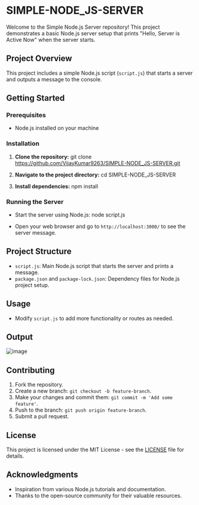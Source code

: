 # SIMPLE-NODE_JS-SERVER

Welcome to the Simple Node.js Server repository! This project demonstrates a basic Node.js server setup that prints "Hello, Server is Active Now" when the server starts.

## Project Overview

This project includes a simple Node.js script (`script.js`) that starts a server and outputs a message to the console.

## Getting Started

### Prerequisites
- Node.js installed on your machine

### Installation
1. **Clone the repository:**
git clone https://github.com/VijayKumar9263/SIMPLE-NODE_JS-SERVER.git

2. **Navigate to the project directory:**
cd SIMPLE-NODE_JS-SERVER

3. **Install dependencies:**
npm install


### Running the Server
- Start the server using Node.js:
node script.js

- Open your web browser and go to `http://localhost:3000/` to see the server message.

## Project Structure
- `script.js`: Main Node.js script that starts the server and prints a message.
- `package.json` and `package-lock.json`: Dependency files for Node.js project setup.

## Usage
- Modify `script.js` to add more functionality or routes as needed.

## Output
![image](https://github.com/VijayKumar9263/SIMPLE-NODE_JS-SERVER/assets/134833144/a836f401-c40f-463f-8a56-d214367547e7)



## Contributing
1. Fork the repository.
2. Create a new branch: `git checkout -b feature-branch`.
3. Make your changes and commit them: `git commit -m 'Add some feature'`.
4. Push to the branch: `git push origin feature-branch`.
5. Submit a pull request.

## License
This project is licensed under the MIT License - see the [LICENSE](LICENSE) file for details.

## Acknowledgments
- Inspiration from various Node.js tutorials and documentation.
- Thanks to the open-source community for their valuable resources.
